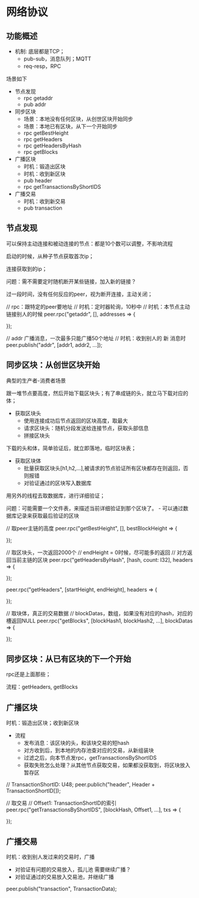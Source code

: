 # 网络协议

## 功能概述

* 机制: 底层都是TCP；
   + pub-sub，消息队列；MQTT
   + req-resp，RPC

场景如下

* 节点发现
   + rpc getaddr
   + pub addr
* 同步区块
   + 场景：本地没有任何区块，从创世区块开始同步
   + 场景：本地已有区块，从下一个开始同步
   + rpc getBestHeight
   + rpc getHeaders
   + rpc getHeadersByHash
   + rpc getBlocks
* 广播区块
   + 时机：锻造出区块
   + 时机：收到新区块
   + pub header
   + rpc getTransactionsByShortIDS
* 广播交易
   + 时机：收到新交易
   + pub transaction

## 节点发现

可以保持主动连接和被动连接的节点：都是10个数可以调整，不影响流程

启动的时候，从种子节点获取首次ip；

连接获取到的ip；

问题：需不需要定时随机断开某些链接，加入新的链接？

过一段时间，没有任何反应的peer，视为断开连接，主动关闭；

// rpc：跟特定的peer要地址
// 时机：定时器轮询，10秒中
// 时机：本节点主动链接别人的时候
peer.rpc("getaddr", [], addresses => {

});

// addr 广播消息，一次最多只能广播50个地址
// 时机：收到别人的 新 消息时
peer.publish("addr", [addr1, addr2, ...]);

## 同步区块：从创世区块开始

典型的生产者-消费者场景

跟一堆节点要高度，然后开始下载区块头；有了串成链的头，就立马下载对应的体；

- 获取区块头
    - 使用连接成功后节点返回的区块高度，取最大
    - 请求区块头：随机分段发送给连接节点，获取头部信息
    - 拼接区块头

下载的头和体，简单验证后，就立即落地，临时区块表；

- 获取区块体
    - 批量获取区块头[h1,h2,...],被请求的节点验证所有区块都存在则返回，否则报错
    - 对验证通过的区块写入数据库

用另外的线程去取数据库，进行详细验证；

问题：可能需要一个文件表，来描述当前详细验证到那个区块了。
    - 可以通过数据库记录来获取最后验证的区块

// 取peer主链的高度
peer.rpc("getBestHeight", [], bestBlockHeight => {

});

// 取区块头，一次返回2000个
// endHeight = 0时候，尽可能多的返回
// 对方返回当前主链的区块
peer.rpc("getHeadersByHash",  [hash, count: I32], headers => {

});

peer.rpc("getHeaders", [startHeight, endHeight], headers => {

});

// 取块体，真正的交易数据
// blockDatas，数组，如果没有对应的hash，对应的槽返回NULL
peer.rpc("getBlocks", [blockHash1, blockHash2, ...], blockDatas => {

});

## 同步区块：从已有区块的下一个开始

rpc还是上面那些；

流程：getHeaders, getBlocks

## 广播区块

时机：锻造出区块；收到新区块

* 流程
   + 发布消息：该区块的头，和该块交易的短hash
   + 对方收到后，到本地的内存池查对应的交易，从新组装块
   + 过滤之后，向本节点发rpc，getTransactionsByShortIDS
   - 获取失败怎么处理？从其他节点获取交易，如果都没获取到，将区块放入暂存区

// TransactionShortID: U48;
peer.publich("header", Header + TransactionShortID[]);

// 取交易
// Offset1: TransactionShortID的索引
peer.rpc("getTransactionsByShortIDS", [blockHash, Offset1, ...], txs => {
    
});

## 广播交易

时机：收到别人发过来的交易时，广播

- 对验证有问题的交易放入，孤儿池 需要继续广播？
- 对验证通过的交易放入交易池，并继续广播

peer.publish("transaction", TransactionData);
